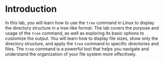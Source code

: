 # Introduction

In this lab, you will learn how to use the `tree` command in Linux to display the directory structure in a tree-like format. The lab covers the purpose and usage of the `tree` command, as well as exploring its basic options to customize the output. You will learn how to display file sizes, show only the directory structure, and apply the `tree` command to specific directories and files. The `tree` command is a powerful tool that helps you navigate and understand the organization of your file system more effectively.
